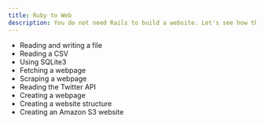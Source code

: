 ```yaml
---
title: Ruby to Web
description: You do not need Rails to build a website. Let's see how that goes.
---
```


- Reading and writing a file
- Reading a CSV
- Using SQLite3
- Fetching a webpage
- Scraping a webpage
- Reading the Twitter API
- Creating a webpage
- Creating a website structure
- Creating an Amazon S3 website
